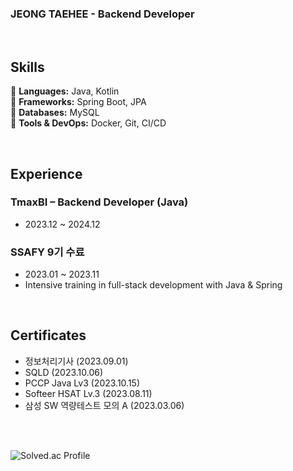 ### JEONG TAEHEE  - **Backend Developer**  

<br>

## Skills  
🔹 **Languages:** Java, Kotlin  
🔹 **Frameworks:** Spring Boot, JPA  
🔹 **Databases:** MySQL  
🔹 **Tools & DevOps:** Docker, Git, CI/CD  

<br>

## Experience  
### TmaxBI – Backend Developer (Java)  
- 2023.12 ~ 2024.12  

### SSAFY 9기 수료  
- 2023.01 ~ 2023.11  
- Intensive training in full-stack development with Java & Spring

<br>

## Certificates
- 정보처리기사 (2023.09.01)
- SQLD (2023.10.06)
- PCCP Java Lv3 (2023.10.15)
- Softeer HSAT Lv.3 (2023.08.11)
- 삼성 SW 역량테스트 모의 A (2023.03.06)

<br><br>

![Solved.ac Profile](http://mazassumnida.wtf/api/v2/generate_badge?boj=th1563)

